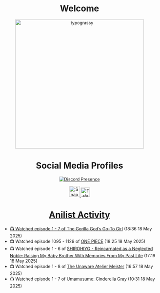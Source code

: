<div align="center">

# Welcome
<a href="https://github.com/kawarimidoll/typograssy">
    <img alt="typograssy" src="https://typograssy.deno.dev/api?text=%E3%82%88%E3%81%86%E3%81%93%E3%81%9D%E3%81%BF%E3%81%AA%E3%81%95%E3%82%93%20-%20Sheby--&&l0=none&l1=82d9d0&l2=027353&l3=038c4c&l4=01402e&bg=none&frame=none&speed=100&comment=" width="421.99">
</a>

</div>

<div align="center">

# Social Media Profiles

[![Discord Presence](https://lanyard.cnrad.dev/api/612532963938271232)](https://discord.com/users/612532963938271232)


<a href="https://www.snapchat.com/add/a.sheby" title="Snapchat Profile">
    <img src="https://www.freepnglogos.com/uploads/snapchat-logo-png-0.png" width="35" alt="Snapchat Logo" />


<a href="https://t.me/ASheby" title="Telegram Profile">
    <img src="https://www.freepnglogos.com/uploads/telegram-logo-png-0.png" width="30" alt="Telegram Logo" />


</div>

<div align="center">

# Anilist Activity

</div>

<!-- ANILIST_ACTIVITY:start -->

-   📺 Watched episode 1 - 7 of [The Gorilla God’s Go-To Girl](https://anilist.co/anime/182060) (18:36 18 May 2025)
-   📺 Watched episode 1095 - 1129 of [ONE PIECE](https://anilist.co/anime/21) (18:25 18 May 2025)
-   📺 Watched episode 1 - 6 of [SHIROHIYO - Reincarnated as a Neglected Noble: Raising My Baby Brother With Memories From My Past Life](https://anilist.co/anime/179541) (17:19 18 May 2025)
-   📺 Watched episode 1 - 8 of [The Unaware Atelier Meister](https://anilist.co/anime/183133) (16:57 18 May 2025)
-   📺 Watched episode 1 - 7 of [Umamusume: Cinderella Gray](https://anilist.co/anime/180516) (10:31 18 May 2025)

<!-- ANILIST_ACTIVITY:end -->
